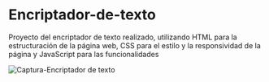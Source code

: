 # Encriptador-de-texto
Proyecto del encriptador de texto realizado, utilizando HTML para la estructuración de la página web, CSS para el estilo y la responsividad de la página y JavaScript para las funcionalidades

![Captura-Encriptador de texto](https://github.com/user-attachments/assets/3d399599-10b7-4aee-9371-8f135518b29e)
